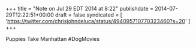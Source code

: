 +++
title = "Note on Jul 29 EDT 2014 at 8:22"
publishdate = 2014-07-29T12:22:51+00:00
draft = false
syndicated = [ 'https://twitter.com/chrisjohndeluca/status/494095710770323460?s=20' ]
+++

Puppies Take Manhattan #DogMovies

